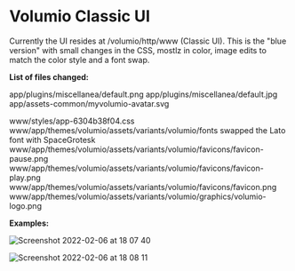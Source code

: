 # Volumio Classic UI

Currently the UI resides at /volumio/http/www (Classic UI). This is the "blue version" with small changes in the CSS, mostlz in color, image edits to match the color style and a font swap.

**List of files changed:**

app/plugins/miscellanea/default.png
app/plugins/miscellanea/default.jpg
app/assets-common/myvolumio-avatar.svg

www/styles/app-6304b38f04.css
www/app/themes/volumio/assets/variants/volumio/fonts swapped the Lato font with SpaceGrotesk
www/app/themes/volumio/assets/variants/volumio/favicons/favicon-pause.png
www/app/themes/volumio/assets/variants/volumio/favicons/favicon-play.png
www/app/themes/volumio/assets/variants/volumio/favicons/favicon.png
www/app/themes/volumio/assets/variants/volumio/graphics/volumio-logo.png



**Examples:**

![Screenshot 2022-02-06 at 18 07 40](https://user-images.githubusercontent.com/15832252/152692433-86ea20be-0bc3-4be3-b6f7-06e71a8c1d1e.png)


![Screenshot 2022-02-06 at 18 08 11](https://user-images.githubusercontent.com/15832252/152692429-3cad3118-4c33-45d1-b642-b2ddcb8e5413.png)
